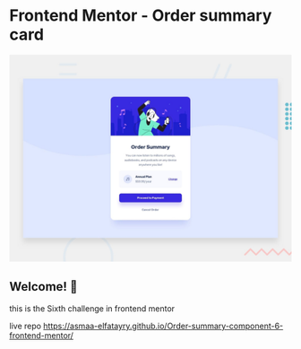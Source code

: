 # Frontend Mentor - Order summary card

![Design preview for the Order summary card coding challenge](./design/desktop-preview.jpg)

## Welcome! 👋
this is the Sixth challenge in frontend mentor

live repo  https://asmaa-elfatayry.github.io/Order-summary-component-6-frontend-mentor/
